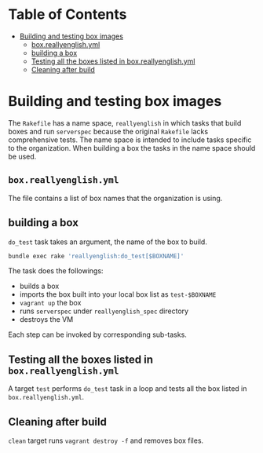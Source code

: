 Table of Contents
=================

  * [Building and testing box images](#building-and-testing-box-images)
    * [box.reallyenglish.yml](#boxreallyenglishyml)
    * [building a box](#building-a-box)
    * [Testing all the boxes listed in box.reallyenglish.yml](#testing-all-the-boxes-listed-in-boxreallyenglishyml)
    * [Cleaning after build](#cleaning-after-build)

# Building and testing box images

The `Rakefile` has a name space, `reallyenglish` in which tasks that
build boxes and run `serverspec` because the original `Rakefile` lacks
comprehensive tests. The name space is intended to include tasks
specific to the organization. When building a box the tasks in the name
space should be used.

## `box.reallyenglish.yml`

The file contains a list of box names that the organization is using.

## building a box

`do_test` task takes an argument, the name of the box to build.

```sh
bundle exec rake 'reallyenglish:do_test[$BOXNAME]'
```

The task does the followings:

* builds a box
* imports the box built into your local box list as `test-$BOXNAME`
* `vagrant up` the box
* runs `serverspec` under `reallyenglish_spec` directory
* destroys the VM

Each step can be invoked by corresponding sub-tasks.

## Testing all the boxes listed in `box.reallyenglish.yml`

A target `test` performs `do_test` task in a loop and tests all the box
listed in `box.reallyenglish.yml`.

## Cleaning after build

`clean` target runs `vagrant destroy -f` and removes box files.

